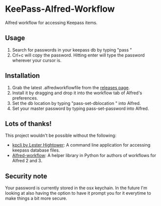 # KeePass-Alfred-Workflow
Alfred workflow for accessing Keepass items.

## Usage

1. Search for passwords in your keepass db by typing "pass <search-term>"
2. Crl+c will copy the password. Hitting enter will type the password wherever your cursor is.

## Installation

1. Grab the latest .alfredworkflowfile from the [releases page](https://github.com/karsai5/KeePass-Alfred-Workflow/releases).
2. Install it by dragging and drop it into the workflow tab of Alfred's preferences.
3. Set the db location by typing "pass-set-dblocation <database location>" into Alfred.
4. Set your master password by typing pass-set-password <password> into Alfred.

## Lots of thanks!
This project wouldn't be possible without the following:

- [kpcli by Lester Hightower](http://kpcli.sourceforge.net/): A command line application for accessing keepass database files.
- [Alfred-workflow](https://github.com/deanishe/alfred-workflow): A helper library in Python for authors of workflows for Alfred 2 and 3.

## Security note
Your password is currently stored in the osx keychain. In the future I'm looking at also having the option to have it prompt you for it everytime to make things a bit more secure. 

